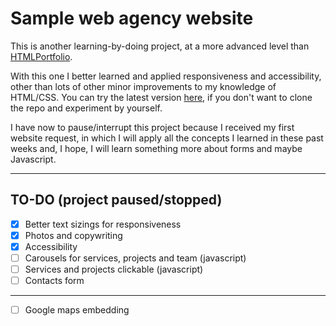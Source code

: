 # Sample web agency website
This is another learning-by-doing project, at a more advanced level than [HTMLPortfolio](https://github.com/ennioitaliano/HTMLPortfolio).

With this one I better learned and applied responsiveness and accessibility, other than lots of other minor improvements to my knowledge of HTML/CSS.
You can try the latest version [here](https://ennioitaliano.github.io/sample-web-agency), if you don't want to clone the repo and experiment by yourself.

I have now to pause/interrupt this project because I received my first website request, in which I will apply all the concepts I learned in these past weeks and, I hope, I will learn something more about forms and maybe Javascript.
***
## TO-DO (project paused/stopped)
- [x] Better text sizings for responsiveness
- [x] Photos and copywriting
- [x] Accessibility
- [ ] Carousels for services, projects and team (javascript)
- [ ] Services and projects clickable (javascript)
- [ ] Contacts form
***
- [ ] Google maps embedding

